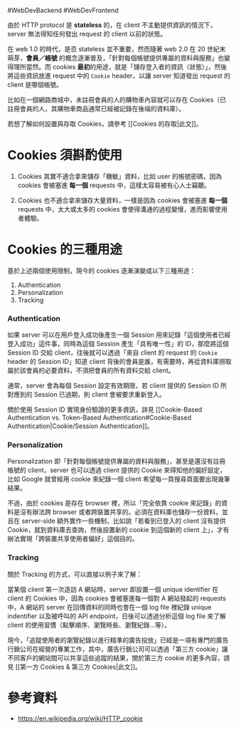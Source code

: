 #WebDevBackend #WebDevFrontend 

由於 HTTP protocol 是 **stateless** 的，在 client 不主動提供資訊的情況下，server 無法得知任何發出 request 的 client 以前的狀態。

在 web 1.0 的時代，是否 stateless 並不重要，然而隨著 web 2.0 在 20 世紀末萌芽，**會員／帳號** 的概念逐漸普及，「針對每個帳號提供專屬的資料與服務」也變得理所當然。而 cookies **最初**的用途，就是「儲存登入者的資訊（狀態）」，然後將這些資訊放進 request 中的 `Cookie` header，以讓 server 知道發出 request 的 client 是哪個帳號。

比如在一個網路商城中，未註冊會員的人的購物車內容就可以存在 Cookies（已註冊會員的人，其購物車商品通常已經被記錄在後端的資料庫）。

若想了解如何設置與存取 Cookies，請參考 [[Cookies 的存取|此文]]。

# Cookies 須斟酌使用

1. Cookies 其實不適合拿來儲存「機敏」資料，比如 user 的帳號密碼，因為 cookies 會被塞進 **每一個** requests 中，這樣太容易被有心人士竊聽。

2. Cookies 也不適合拿來儲存大量資料，一樣是因為 cookies 會被塞進 **每一個** requests 中，太大或太多的 cookies 會使得溝通的過程變慢，進而影響使用者體驗。

# Cookies 的三種用途

基於上述兩個使用限制，現今的 cookies 逐漸演變成以下三種用途：

1. Authentication
2. Personalization
3. Tracking

### Authentication

如果 server 可以在用戶登入成功後產生一個 Session 用來記錄「這個使用者已經登入成功」這件事，同時為這個 Session 產生「具有唯一性」的 ID，那麼將這個 Session ID 交給 client，往後就可以透過「來自 client 的 request 的 `Cookie` header 的 Session ID」知道 client 背後的會員是誰，有需要時，再從資料庫撈取屬於該會員的必要資料，不須把會員的所有資料交給 client。

通常，server 會為每個 Session 設定有效期限，若 client 提供的 Session ID 所對應到的 Session 已過期，則 client 會被要求重新登入。

關於使用 Session ID 實現身份驗證的更多資訊，詳見 [[Cookie-Based Authentication vs. Token-Based Authentication#Cookie-Based Authentication|Cookie/Session Authentication]]。

### Personalization

Personalization 即「針對每個帳號提供專屬的資料與服務」，甚至是還沒有註冊帳號的 client，server 也可以透過 client 提供的 Cookie 來得知他的偏好設定，比如 Google 就曾經用 cookie 來紀錄一個 client 希望每一頁搜尋頁面要出現幾筆結果。

不過，由於 cookies 是存在 browser 裡，所以「完全依靠 cookie 來記錄」的資料是沒有辦法跨 browser 或者跨裝置共享的。必須在資料庫也儲存一份資料，並且在 server-side 額外實作一些機制，比如說「若看到已登入的 client 沒有提供 Cookie，就到資料庫去查詢，然後設置新的 cookie 到這個新的 client 上」，才有辦法實現「跨裝置共享使用者偏好」這個目的。

### Tracking

關於 Tracking 的方式，可以直接以例子來了解：

當某個 client 第一次造訪 A 網站時，server 即設置一個 unique identifier 在 client 的 Cookies 中，因為 cookies 會被塞進每一個對 A 網站發起的 requests 中，A 網站的 server 在回傳資料的同時也會在一個 log file 裡紀錄 unique indentifier 以及被呼叫的 API endpoint，日後可以透過分析這個 log file 來了解 client 的使用習慣（點擊順序、瀏覽時長、瀏覽紀錄...等）。

現今，「追蹤使用者的瀏覽紀錄以進行精準的廣告投放」已經是一項有專門的廣告行銷公司在經營的專業工作，其中，廣告行銷公司可以透過「第三方 cookie」讓不同客戶的網站間可以共享這些追蹤的結果，關於第三方 cookie 的更多內容，請見 [[第一方 Cookies & 第三方 Cookies|此文]]。

# 參考資料

- <https://en.wikipedia.org/wiki/HTTP_cookie>
